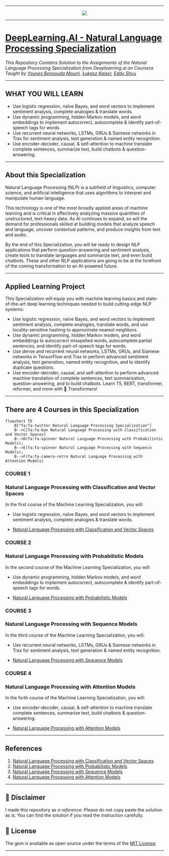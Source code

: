 -------------------------------------------------------------------------------------------

<p align="center"><img width="auto" src="https://user-images.githubusercontent.com/43478328/232266908-98682baa-aedd-486d-a0cf-543fd9520b3a.png" /></p>

-------------------------------------------------------------------------------------------

# [DeepLearning.AI - Natural Language Processing Specialization](https://www.coursera.org/specializations/natural-language-processing)
*This Repository Contains Solution to the Assignments of the Natural Language Processing Specialization from Deeplearning.ai on Coursera Taught by 
[Younes Bensouda Mourri](https://www.coursera.org/instructor/ymourri),
[Łukasz Kaiser](https://www.coursera.org/instructor/lukaszkaiser),
[Eddy Shyu](https://www.coursera.org/instructor/eddy-shyu)*

-------------------------------------------------------------------------------------------

## WHAT YOU WILL LEARN

- Use logistic regression, naïve Bayes, and word vectors to implement sentiment analysis, complete analogies & translate words.
- Use dynamic programming, hidden Markov models, and word embeddings to implement autocorrect, autocomplete & identify part-of-speech tags for words.
- Use recurrent neural networks, LSTMs, GRUs & Siamese networks in Trax for sentiment analysis, text generation & named entity recognition.
- Use encoder-decoder, causal, & self-attention to machine translate complete sentences, summarize text, build chatbots & question-answering.

---

## About this Specialization

Natural Language Processing (NLP) is a subfield of linguistics, computer science, and artificial intelligence that uses algorithms to interpret and manipulate human language. 

This technology is one of the most broadly applied areas of machine learning and is critical in effectively analyzing massive quantities of unstructured, text-heavy data. As AI continues to expand, so will the demand for professionals skilled at building models that analyze speech and language, uncover contextual patterns, and produce insights from text and audio.

By the end of this Specialization, you will be ready to design NLP applications that perform question-answering and sentiment analysis, create tools to translate languages and summarize text, and even build chatbots. These and other NLP applications are going to be at the forefront of the coming transformation to an AI-powered future.

---

## Applied Learning Project
This Specialization will equip you with machine learning basics and state-of-the-art deep learning techniques needed to build cutting-edge NLP systems:
- Use logistic regression, naïve Bayes, and word vectors to implement sentiment analysis, complete analogies, translate words, and use locality-sensitive hashing to approximate nearest neighbors.
- Use dynamic programming, hidden Markov models, and word embeddings to autocorrect misspelled words, autocomplete partial sentences, and identify part-of-speech tags for words.
- Use dense and recurrent neural networks, LSTMs, GRUs, and Siamese networks in TensorFlow and Trax to perform advanced sentiment analysis, text generation, named entity recognition, and to identify duplicate questions. 
- Use encoder-decoder, causal, and self-attention to perform advanced machine translation of complete sentences, text summarization, question-answering, and to build chatbots. Learn T5, BERT, transformer, reformer, and more with 🤗  Transformers!

-------------------------------------------------------------------------------------------------------------

## There are 4 Courses in this Specialization

```mermaid
flowchart TD
    B["fa:fa-twitter Natural Language Processing Specialization"]
    B-->C[fa:fa-ban Natural Language Processing with Classification and Vector Spaces]
    B-->D(fa:fa-spinner Natural Language Processing with Probabilistic Models);
    B-->E(fa:fa-spinner Natural Language Processing with Sequence Models);
    B-->F(fa:fa-camera-retro Natural Language Processing with Attention Models)
```

### COURSE 1
### Natural Language Processing with Classification and Vector Spaces

In the first course of the Machine Learning Specialization, you will:
- Use logistic regression, naïve Bayes, and word vectors to implement sentiment analysis, complete analogies & translate words.

* [Natural Language Processing with Classification and Vector Spaces](https://github.com/shantanu1109/Coursera-DeepLearning.AI-Natural-Language-Processing-Specialization/tree/main/Course-1-Natural%20Language%20Processing%20with%20Classification%20and%20Vector%20Spaces)

### COURSE 2
### Natural Language Processing with Probabilistic Models

In the second course of the Machine Learning Specialization, you will:
- Use dynamic programming, hidden Markov models, and word embeddings to implement autocorrect, autocomplete & identify part-of-speech tags for words.

* [Natural Language Processing with Probabilistic Models](https://github.com/shantanu1109/Coursera-DeepLearning.AI-Natural-Language-Processing-Specialization/tree/main/Course-2-Natural%20Language%20Processing%20with%20Probabilistic%20Models)

### COURSE 3
### Natural Language Processing with Sequence Models
In the third course of the Machine Learning Specialization, you will:
- Use recurrent neural networks, LSTMs, GRUs & Siamese networks in Trax for sentiment analysis, text generation & named entity recognition.

* [Natural Language Processing with Sequence Models](https://github.com/shantanu1109/Coursera-DeepLearning.AI-Natural-Language-Processing-Specialization/tree/main/Course-3-Natural%20Language%20Processing%20with%20Sequence%20Models)

### COURSE 4
### Natural Language Processing with Attention Models
In the forth course of the Machine Learning Specialization, you will:
- Use encoder-decoder, causal, & self-attention to machine translate complete sentences, summarize text, build chatbots & question-answering.

* [Natural Language Processing with Attention Models](https://github.com/shantanu1109/Coursera-DeepLearning.AI-Natural-Language-Processing-Specialization/tree/main/Course-4-Natural%20Language%20Processing%20with%20Attention%20Models)

-------------------------------------------------------------------------------------------------------------

## References
1. [Natural Language Processing with Classification and Vector Spaces](https://www.coursera.org/learn/classification-vector-spaces-in-nlp?specialization=natural-language-processing)
2. [Natural Language Processing with Probabilistic Models](https://www.coursera.org/learn/probabilistic-models-in-nlp?specialization=natural-language-processing)
3. [Natural Language Processing with Sequence Models](https://www.coursera.org/learn/sequence-models-in-nlp?specialization=natural-language-processing)
4. [Natural Language Processing with Attention Models](https://www.coursera.org/learn/attention-models-in-nlp?specialization=natural-language-processing)

----------------------------------------------------------------------------------------------------------------

## 📝 Disclaimer 
I made this repository as *a reference*. Please do not copy paste the solution as is. You can find the solution if you read the instruction carefully. 

 
## 📝 License
The gem is available as open source under the terms of the [MIT License](https://opensource.org/licenses/MIT).
 
-----------------------------------------------------------------------------------------------------------------


